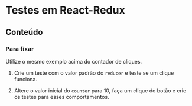 # Testes em React-Redux

## Conteúdo

### Para fixar

Utilize o mesmo exemplo acima do contador de cliques.

1. Crie um teste com o valor padrão do `reducer` e teste se um clique funciona.

2. Altere o valor inicial do `counter` para 10, faça um clique do botão e crie os testes para esses comportamentos.